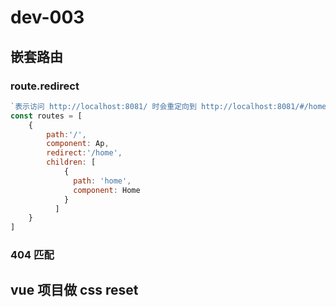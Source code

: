 # dev-003

## 嵌套路由

### route.redirect

```javascript
`表示访问 http://localhost:8081/ 时会重定向到 http://localhost:8081/#/home`
const routes = [
    {
        path:'/',
        component: Ap,
        redirect:'/home',
        children: [
            {
              path: 'home',
              component: Home
            }
          ]
    }
]
```

### 404 匹配

## vue 项目做 css reset